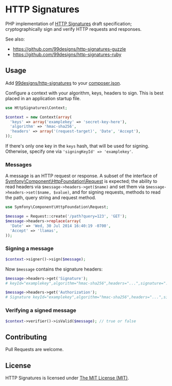 # HTTP Signatures

PHP implementation of [HTTP Signatures][draft03] draft specification;
cryptographically sign and verify HTTP requests and responses.

See also:

* https://github.com/99designs/http-signatures-guzzle
* https://github.com/99designs/http-signatures-ruby


## Usage

Add [99designs/http-signatures][package] to your [composer.json][composer].

Configure a context with your algorithm, keys, headers to sign.
This is best placed in an application startup file.

```php
use HttpSignatures\Context;

$context = new Context(array(
  'keys' => array('examplekey' => 'secret-key-here'),
  'algorithm' => 'hmac-sha256',
  'headers' => array('(request-target)', 'Date', 'Accept'),
));
```

If there's only one key in the `keys` hash, that will be used for signing.
Otherwise, specify one via `'signingKeyId' => 'examplekey'`.

### Messages

A message is an HTTP request or response. A subset of the interface of
[Symfony\Component\HttpFoundation\Request] is expected; the ability to read
headers via `$message->headers->get($name)` and set them via
`$message->headers->set($name, $value)`, and for signing requests, methods to
read the path, query string and request method.

```php
use Symfony\Component\HttpFoundation\Request;

$message = Request::create('/path?query=123', 'GET');
$message->headers->replace(array(
  'Date' => 'Wed, 30 Jul 2014 16:40:19 -0700',
  'Accept' => 'llamas',
));
```

### Signing a message

```php
$context->signer()->sign($message);
```

Now `$message` contains the signature headers:

```php
$message->headers->get('Signature');
# keyId="examplekey",algorithm="hmac-sha256",headers="...",signature="..."

$message->headers->get('Authorization');
# Signature keyId="examplekey",algorithm="hmac-sha256",headers="...",signature="..."
```

### Verifying a signed message

```php
$context->verifier()->isValid($message); // true or false
```


## Contributing

Pull Requests are welcome.

[draft03]: http://tools.ietf.org/html/draft-cavage-http-signatures-03
[Symfony\Component\HttpFoundation\Request]: https://github.com/symfony/HttpFoundation/blob/master/Request.php
[composer]: https://getcomposer.org/
[package]: https://packagist.org/packages/99designs/http-signatures

## License

HTTP Signatures is licensed under [The MIT License (MIT)](LICENSE).
